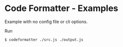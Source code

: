 # Code Formatter - Examples

Example with no config file or cli options.

Run
```
$ codeformatter ./src.js ./output.js
```
